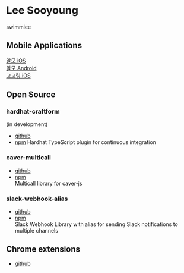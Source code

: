 # Lee Sooyoung
swimmiee


## Mobile Applications
[알모 iOS](https://apps.apple.com/kr/app/id1625473170)  
[알모 Android](https://play.google.com/store/apps/details?id=com.almo)  
[고고링 iOS](https://apps.apple.com/kr/app/id1590665269)  


## Open Source
### hardhat-craftform
(in development)  
- [github](https://github.com/swimmiee/hardhat-craftform)
- [npm](https://www.npmjs.com/package/hardhat-craftform)
Hardhat TypeScript plugin for continuous integration  

### caver-multicall
- [github](https://github.com/swimmiee/caver-multicall)  
- [npm](https://www.npmjs.com/package/caver-multicall)  
Multicall library for caver-js  

### slack-webhook-alias
- [github](https://github.com/swimmiee/slack-webhook-alias)
- [npm](https://www.npmjs.com/package/slack-webhook-alias)  
Slack Webhook Library with alias for sending Slack notifications to multiple channels


## Chrome extensions
- [github](https://github.com/swimmiee/contract-universe)
